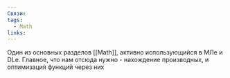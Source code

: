 ```yaml
---
Связи: 
tags:
  - Math
links:
---
```

Один из основных разделов [[Math]], активно использующийся в МЛе и DLe. Главное, что нам отсюда нужно - нахождение производных, и оптимизация функций через них